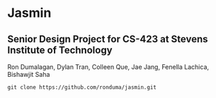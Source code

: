 # Jasmin

## Senior Design Project for CS-423 at Stevens Institute of Technology

Ron Dumalagan, Dylan Tran, Colleen Que, Jae Jang, Fenella Lachica, Bishawjit Saha

```git clone https://github.com/ronduma/jasmin.git```
